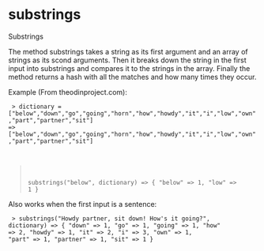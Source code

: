 # substrings
Substrings

The method substrings takes a string as its first argument and an array of
strings as its scond arguments. Then it breaks down the string in the first
input into substrings and compares it to the strings in the array.
Finally the method returns a hash with all the matches and how many times they 
occur.

Example (From theodinproject.com):

<code>  > dictionary = ["below","down","go","going","horn","how","howdy","it","i","low","own","part","partner","sit"]
  => ["below","down","go","going","horn","how","howdy","it","i","low","own","part","partner","sit"]
  > substrings("below", dictionary)
  => { "below" => 1, "low" => 1 } </code>

Also works when the first input is a sentence:

  <code>   > substrings("Howdy partner, sit down! How's it going?", dictionary)
  => { "down" => 1, "go" => 1, "going" => 1, "how" => 2, "howdy" => 1, "it" => 2, "i" => 3, "own" => 1, "part" => 1, "partner" => 1, "sit" => 1 } </code>